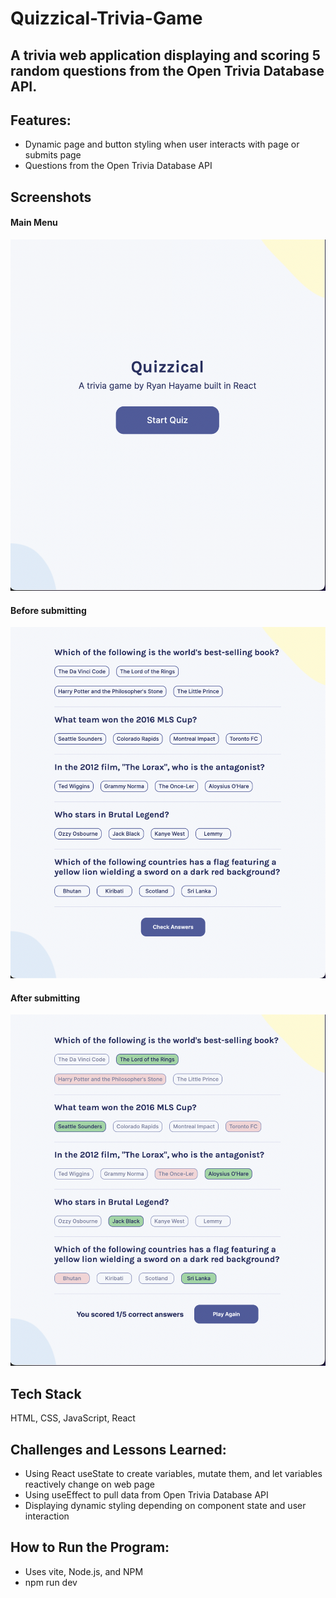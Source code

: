 # Quizzical-Trivia-Game
## A trivia web application displaying and scoring 5 random questions from the Open Trivia Database API.

## Features:
- Dynamic page and button styling when user interacts with page or submits page
- Questions from the Open Trivia Database API

## Screenshots
#### Main Menu
![](/screenshots/1.png)

#### Before submitting
![](/screenshots/2.png)

#### After submitting
![](/screenshots/3.png)

## Tech Stack
HTML, CSS, JavaScript, React

## Challenges and Lessons Learned:
- Using React useState to create variables, mutate them, and let variables reactively change on web page
- Using useEffect to pull data from Open Trivia Database API
- Displaying dynamic styling depending on component state and user interaction

## How to Run the Program:
- Uses vite, Node.js, and NPM
- npm run dev

